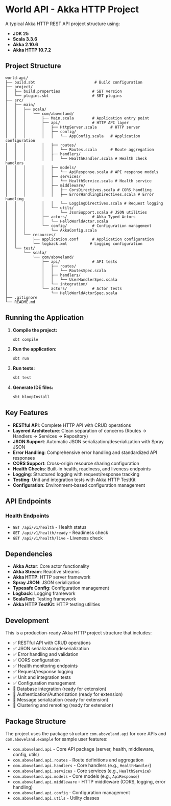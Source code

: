 # World API - Akka HTTP Project

A typical Akka HTTP REST API project structure using:
- **JDK 25**
- **Scala 3.3.6**
- **Akka 2.10.6**
- **Akka HTTP 10.7.2**

## Project Structure

```
world-api/
├── build.sbt                          # Build configuration
├── project/
│   ├── build.properties              # SBT version
│   └── plugins.sbt                   # SBT plugins
├── src/
│   ├── main/
│   │   ├── scala/
│   │   │   └── com/aboveland/
│   │   │       ├── Main.scala        # Application entry point
│   │   │       ├── api/              # HTTP API layer 
│   │   │       │   ├── HttpServer.scala      # HTTP server
│   │   │       │   ├── config/
│   │   │       │   │   └── AppConfig.scala   # Application configuration
│   │   │       │   ├── routes/
│   │   │       │   │   └── Routes.scala      # Route aggregation
│   │   │       │   ├── handlers/
│   │   │       │   │   └── HealthHandler.scala # Health check handlers
│   │   │       │   ├── models/
│   │   │       │   │   └── ApiResponse.scala # API response models
│   │   │       │   ├── services/
│   │   │       │   │   └── HealthService.scala # Health service
│   │   │       │   ├── middleware/
│   │   │       │   │   ├── CorsDirectives.scala # CORS handling
│   │   │       │   │   ├── ErrorHandlingDirectives.scala # Error handling
│   │   │       │   │   └── LoggingDirectives.scala # Request logging
│   │   │       │   └── utils/
│   │   │       │       └── JsonSupport.scala # JSON utilities
│   │   │       ├── actors/           # Akka Typed Actors
│   │   │       │   └── HelloWorldActor.scala
│   │   │       └── config/           # Configuration management
│   │   │           └── AkkaConfig.scala
│   │   └── resources/
│   │       ├── application.conf      # Application configuration
│   │       └── logback.xml          # Logging configuration
│   └── test/
│       └── scala/
│           └── com/aboveland/
│               ├── api/              # API tests
│               │   ├── routes/
│               │   │   └── RoutesSpec.scala
│               │   ├── handlers/
│               │   │   └── UserHandlerSpec.scala
│               │   └── integration/
│               └── actors/           # Actor tests
│                   └── HelloWorldActorSpec.scala
├── .gitignore
└── README.md
```

## Running the Application

1. **Compile the project:**
   ```bash
   sbt compile
   ```

2. **Run the application:**
   ```bash
   sbt run
   ```

3. **Run tests:**
   ```bash
   sbt test
   ```

4. **Generate IDE files:**
   ```bash
   sbt bloopInstall
   ```

## Key Features

- **RESTful API**: Complete HTTP API with CRUD operations
- **Layered Architecture**: Clean separation of concerns (Routes → Handlers → Services → Repository)
- **JSON Support**: Automatic JSON serialization/deserialization with Spray JSON
- **Error Handling**: Comprehensive error handling and standardized API responses
- **CORS Support**: Cross-origin resource sharing configuration
- **Health Checks**: Built-in health, readiness, and liveness endpoints
- **Logging**: Structured logging with request/response tracking
- **Testing**: Unit and integration tests with Akka HTTP TestKit
- **Configuration**: Environment-based configuration management

## API Endpoints

### Health Endpoints
- `GET /api/v1/health` - Health status
- `GET /api/v1/health/ready` - Readiness check
- `GET /api/v1/health/live` - Liveness check

## Dependencies

- **Akka Actor**: Core actor functionality
- **Akka Stream**: Reactive streams
- **Akka HTTP**: HTTP server framework
- **Spray JSON**: JSON serialization
- **Typesafe Config**: Configuration management
- **Logback**: Logging framework
- **ScalaTest**: Testing framework
- **Akka HTTP TestKit**: HTTP testing utilities

## Development

This is a production-ready Akka HTTP project structure that includes:
- ✅ RESTful API with CRUD operations
- ✅ JSON serialization/deserialization
- ✅ Error handling and validation
- ✅ CORS configuration
- ✅ Health monitoring endpoints
- ✅ Request/response logging
- ✅ Unit and integration tests
- ✅ Configuration management
- 🔄 Database integration (ready for extension)
- 🔄 Authentication/Authorization (ready for extension)
- 🔄 Message serialization (ready for extension)
- 🔄 Clustering and remoting (ready for extension)

## Package Structure

The project uses the package structure `com.aboveland.api` for core APIs and `com.aboveland.example` for sample user features:
- `com.aboveland.api` - Core API package (server, health, middleware, config, utils)
- `com.aboveland.api.routes` - Route definitions and aggregation
- `com.aboveland.api.handlers` - Core handlers (e.g., `HealthHandler`)
- `com.aboveland.api.services` - Core services (e.g., `HealthService`)
- `com.aboveland.api.models` - Core models (e.g., `ApiResponse`)
- `com.aboveland.api.middleware` - HTTP middleware (CORS, logging, error handling)
- `com.aboveland.api.config` - Configuration management
- `com.aboveland.api.utils` - Utility classes

